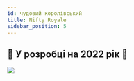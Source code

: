```yaml
---
id: чудовий королівський
title: Nifty Royale
sidebar_position: 5
---
```


## 🚧 У розробці на 2022 рік 🚧

![](/img/niftyroyale_v01.png)
